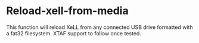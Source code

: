 # Reload-xell-from-media

This function will reload XeLL from any connected USB drive formatted with a fat32 filesystem.
XTAF support to follow once tested.
